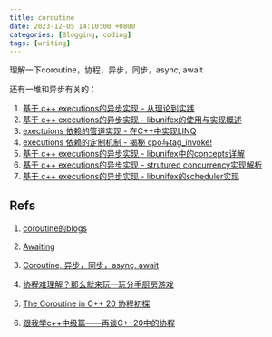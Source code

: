 ```yaml
---
title: coroutine
date: 2023-12-05 14:10:00 +0800
categories: [Blogging, coding]
tags: [writing]
---
```


理解一下coroutine，协程，异步，同步，async, await

还有一堆和异步有关的：

1. [基于 c++ executions的异步实现 - 从理论到实践](https://zhuanlan.zhihu.com/p/675374590)
2. [基于 c++ executions的异步实现 - libunifex的使用与实现概述](https://zhuanlan.zhihu.com/p/675374932)
3. [exectuions 依赖的管道实现 - 在C++中实现LINQ](https://zhuanlan.zhihu.com/p/675375237)
4. [executions 依赖的定制机制 - 揭秘 cpo与tag_invoke!](https://zhuanlan.zhihu.com/p/675375376)
5. [基于 c++ executions的异步实现 - libunifex中的concepts详解](https://zhuanlan.zhihu.com/p/675375661)
6. [基于 c++ executions的异步实现 - strutured concurrency实现解析](https://zhuanlan.zhihu.com/p/675375816)
7. [基于 c++ executions的异步实现 - libunifex的scheduler实现](https://zhuanlan.zhihu.com/p/675376944)


## Refs

1. [coroutine的blogs](https://lewissbaker.github.io/)

2. [Awaiting](https://kirit.com/How%20C%2B%2B%20coroutines%20work/Awaiting)

3. [Coroutine, 异步，同步，async, await](https://zhuanlan.zhihu.com/p/237067072)

4. [协程难理解？那么就来玩一玩分手厨房游戏](https://zhuanlan.zhihu.com/p/430372196)

5. [The Coroutine in C++ 20 协程初探](https://zhuanlan.zhihu.com/p/237952115)

6. [跟我学c++中级篇——再谈C++20中的协程](https://mp.weixin.qq.com/s/ySdJFCDyt5CQLU4mhYpkTA)

